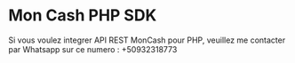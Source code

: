 # Mon Cash PHP SDK
Si vous voulez integrer API REST MonCash pour PHP, veuillez me contacter par Whatsapp sur ce numero : +50932318773 
